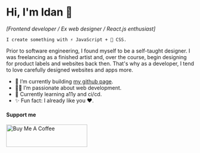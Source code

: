 # Hi, I'm Idan 👋
_[Frontend developer / Ex web designer / React.js enthusiast]_

`I create something with ⚡ JavaScript + 🧁 CSS.`

Prior to software engineering,  I found myself to be a self-taught designer. I was freelancing as a finished artist and, over the course, begin designing for product labels and websites back then. That's why as a developer, I tend to love carefully designed websites and apps more.

- 🚀 I’m currently building [my github page](http://onpilot.github.io/).
- 👨‍🚀 I’m passionate about web development.
- 🔭 Currently learning a11y and ci/cd.
- ✨ Fun fact: I already like you ❤️.

#### Support me
<a href="https://www.buymeacoffee.com/onpilot" target="_blank"><img src="https://cdn.buymeacoffee.com/buttons/v2/default-yellow.png" alt="Buy Me A Coffee" style="height: 60px !important;width: 217px !important;" ></a>
